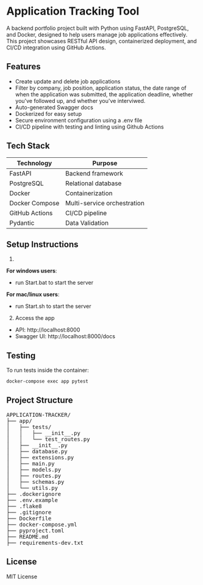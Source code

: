 # Application Tracking Tool
A backend portfolio project built with Python using FastAPI, PostgreSQL, and Docker, designed to help users manage job applications effectively. This project showcases RESTful API design, containerized deployment, and CI/CD integration using GitHub Actions.

## Features
- Create update and delete job applications
- Filter by company, job position, application status, the date range of when the application was submitted, the application deadline, whether you've followed up, and whether you've interviwed.
- Auto-generated Swagger docs
- Dockerized for easy setup
- Secure environment configuration using a .env file
- CI/CD pipeline with testing and linting using Github Actions


## Tech Stack
|Technology    |Purpose                    |
|--------------|---------------------------|
|FastAPI       |Backend framework          |
|PostgreSQL    |Relational database        |
|Docker        |Containerization           |
|Docker Compose|Multi-service orchestration|
|GitHub Actions|CI/CD pipeline             |
|Pydantic      |Data Validation            |

## Setup Instructions
1. 
**For windows users**:
- run Start.bat to start the server

**For mac/linux users**:
- run Start.sh to start the server

2. Access the app
- API: http://localhost:8000
- Swagger UI: http://localhost:8000/docs

## Testing
To run tests inside the container:
```bash
docker-compose exec app pytest
```

## Project Structure
<pre>
APPLICATION-TRACKER/
├── app/
│   ├── tests/
│   │   ├── __init__.py
│   │   └── test_routes.py
│   ├── __init__.py
│   ├── database.py
│   ├── extensions.py
│   ├── main.py
│   ├── models.py
│   ├── routes.py
│   ├── schemas.py
│   └── utils.py
├── .dockerignore
├── .env.example
├── .flake8
├── .gitignore
├── Dockerfile
├── docker-compose.yml
├── pyproject.toml
├── README.md
├── requirements-dev.txt
</pre>

## License
MIT License